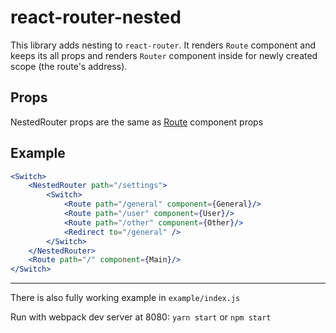 # react-router-nested

This library adds nesting to `react-router`. 
It renders `Route` component and keeps its all props and renders `Router` component inside for newly created scope (the route's address).

## Props

NestedRouter props are the same as 
[Route](https://github.com/ReactTraining/react-router/blob/master/packages/react-router/docs/api/Route.md)
component props

## Example
```jsx
<Switch>
    <NestedRouter path="/settings">
        <Switch>
            <Route path="/general" component={General}/>
            <Route path="/user" component={User}/>
            <Route path="/other" component={Other}/>
            <Redirect to="/general" />
        </Switch>
    </NestedRouter>
    <Route path="/" component={Main}/>
</Switch>
```

---

There is also fully working example in `example/index.js`

Run with webpack dev server at 8080: `yarn start` or `npm start`

